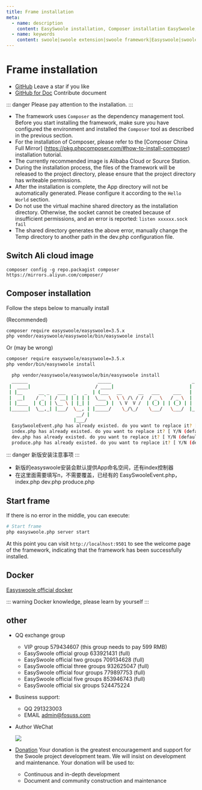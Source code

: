 ```yaml
---
title: Frame installation
meta:
  - name: description
    content: EasySwoole installation, Composer installation EasySwoole, swoole quick start
  - name: keywords
    content: swoole|swoole extension|swoole framework|Easyswoole|swoole extension|swoole framework|php coroutine framework
---
```





# Frame installation


- [GitHub](https://github.com/easy-swoole/easyswoole)  Leave a star if you like
- [GitHub for Doc](https://github.com/easy-swoole/doc-3.3.x)  Contribute document

::: danger 
Please pay attention to the installation.
:::

- The framework uses `Composer` as the dependency management tool. Before you start installing the framework, make sure you have configured the environment and installed the `Composer` tool as described in the previous section.
- For the installation of Composer, please refer to the [Composer China Full Mirror] (https://pkg.phpcomposer.com/#how-to-install-composer) installation tutorial.
- The currently recommended image is Alibaba Cloud or Source Station.
- During the installation process, the files of the framework will be released to the project directory, please ensure that the project directory has writeable permissions.
- After the installation is complete, the App directory will not be automatically generated. Please configure it according to the `Hello World` section.
- Do not use the virtual machine shared directory as the installation directory. Otherwise, the socket cannot be created because of insufficient permissions, and an error is reported: `listen xxxxxx.sock fail `
- The shared directory generates the above error, manually change the Temp directory to another path in the dev.php configuration file.


## Switch Ali cloud image
````
composer config -g repo.packagist composer https://mirrors.aliyun.com/composer/
````
## Composer installation

Follow the steps below to manually install

(Recommended)
```bash
composer require easyswoole/easyswoole=3.5.x
php vendor/easyswoole/easyswoole/bin/easyswoole install
```

Or (may be wrong)
```bash
composer require easyswoole/easyswoole=3.5.x
php vendor/bin/easyswoole install
```
```bash
  php vendor/easyswoole/easyswoole/bin/easyswoole install
  ______                          _____                              _        
 |  ____|                        / ____|                            | |       
 | |__      __ _   ___   _   _  | (___   __      __   ___     ___   | |   ___ 
 |  __|    / _` | / __| | | | |  \___ \  \ \ /\ / /  / _ \   / _ \  | |  / _ \
 | |____  | (_| | \__ \ | |_| |  ____) |  \ V  V /  | (_) | | (_) | | | |  __/
 |______|  \__,_| |___/  \__, | |_____/    \_/\_/    \___/   \___/  |_|  \___|
                          __/ |                                                
                         |___/                                                
  EasySwooleEvent.php has already existed. do you want to replace it? [ Y/N (default) ] : n
  index.php has already existed. do you want to replace it? [ Y/N (default) ] : n
  dev.php has already existed. do you want to replace it? [ Y/N (default) ] : n
  produce.php has already existed. do you want to replace it? [ Y/N (default) ] : n
```

::: danger 
新版安装注意事项
:::
- 新版的easyswoole安装会默认提供App命名空间，还有index控制器
- 在这里面需要填写n，不需要覆盖，已经有的 EasySwooleEvent.php，index.php dev.php produce.php

## Start frame

If there is no error in the middle, you can execute:
```bash
# Start frame
php easyswoole.php server start
```
At this point you can visit `http://localhost:9501` to see the welcome page of the framework, indicating that the framework has been successfully installed.


## Docker

[Easyswoole official docker](docker.md)


::: warning 
 Docker knowledge, please learn by yourself
:::

## other
- QQ exchange group
    - VIP group 579434607 (this group needs to pay 599 RMB)
    - EasySwoole official group 633921431 (full)
    - EasySwoole official two groups 709134628 (full)
    - EasySwoole official three groups 932625047 (full)
    - EasySwoole official four groups 779897753 (full)
    - EasySwoole official five groups 853946743 (full)
    - EasySwoole official six groups 524475224
    
- Business support:
    - QQ 291323003
    - EMAIL admin@fosuss.com   
- Author WeChat

    ![](/Images/authWx.png)    
    
- [Donation](/Preface/donate.md)
  Your donation is the greatest encouragement and support for the Swoole project development team. We will insist on development and maintenance. Your donation will be used to:
        
  - Continuous and in-depth development
  - Document and community construction and maintenance

<script>
  export default {
    mounted () {
        if(localStorage.getItem('isNew') != 1){
            localStorage.setItem('isNew',1);
            layer.confirm('Do you like the EasySwoole?',function (index) {
                 layer.msg('thank you for your support');
                     setTimeout(function () {
                         window.open('https://github.com/easy-swoole/easyswoole');
                  },1500);
             });              
        }
    }
  }
</script>
